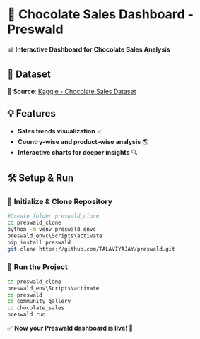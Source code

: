 # 🍫 Chocolate Sales Dashboard - Preswald  

📊 **Interactive Dashboard for Chocolate Sales Analysis**  

## 📂 Dataset  
🔗 **Source**: [Kaggle - Chocolate Sales Dataset](https://www.kaggle.com/datasets/atharvasoundankar/chocolate-sales)  

## 💡 Features  
- **Sales trends visualization** 📈  
- **Country-wise and product-wise analysis** 🌎  
- **Interactive charts for deeper insights** 🔍  

## 🛠️ Setup & Run  

### 🔹 **Initialize & Clone Repository**  
```bash
#Create folder preswald_clone
cd preswald_clone
python -m venv preswald_envc
preswald_envc\Scripts\activate
pip install preswald
git clone https://github.com/TALAVIYAJAY/preswald.git
```

### 🔹 **Run the Project**  
```bash
cd preswald_clone
preswald_env\Scripts\activate
cd preswald
cd community_gallery
cd chocolate_sales
preswald run
```

✅ **Now your Preswald dashboard is live! 🚀**
